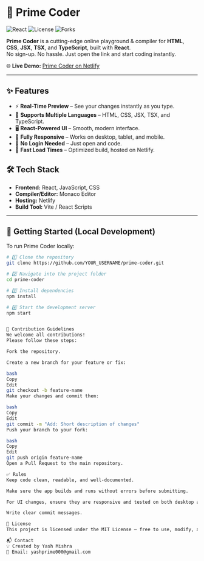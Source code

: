 # 🚀 Prime Coder
![React](https://img.shields.io/badge/React-18-blue?logo=react)
![License](https://img.shields.io/badge/license-MIT-green)
![Forks](https://img.shields.io/github/forks/YOUR_USERNAME/prime-coder?style=social)

**Prime Coder** is a cutting-edge online playground & compiler for **HTML**, **CSS**, **JSX**, **TSX**, and **TypeScript**, built with **React**.  
No sign-up. No hassle. Just open the link and start coding instantly.


🌐 **Live Demo:** [Prime Coder on Netlify](https://wonderful-stardust-b1031b.netlify.app/)

---

## ✨ Features

- ⚡ **Real-Time Preview** – See your changes instantly as you type.
- 🎨 **Supports Multiple Languages** – HTML, CSS, JSX, TSX, and TypeScript.
- 🖥 **React-Powered UI** – Smooth, modern interface.
- 📱 **Fully Responsive** – Works on desktop, tablet, and mobile.
- 🔄 **No Login Needed** – Just open and code.
- 🚀 **Fast Load Times** – Optimized build, hosted on Netlify.


## 🛠 Tech Stack

- **Frontend:** React, JavaScript, CSS
- **Compiler/Editor:** Monaco Editor
- **Hosting:** Netlify
- **Build Tool:** Vite / React Scripts

---

## 📖 Getting Started (Local Development)

To run Prime Coder locally:

```bash
# 1️⃣ Clone the repository
git clone https://github.com/YOUR_USERNAME/prime-coder.git

# 2️⃣ Navigate into the project folder
cd prime-coder

# 3️⃣ Install dependencies
npm install

# 4️⃣ Start the development server
npm start


🤝 Contribution Guidelines
We welcome all contributions!
Please follow these steps:

Fork the repository.

Create a new branch for your feature or fix:

bash
Copy
Edit
git checkout -b feature-name
Make your changes and commit them:

bash
Copy
Edit
git commit -m "Add: Short description of changes"
Push your branch to your fork:

bash
Copy
Edit
git push origin feature-name
Open a Pull Request to the main repository.

✅ Rules
Keep code clean, readable, and well-documented.

Make sure the app builds and runs without errors before submitting.

For UI changes, ensure they are responsive and tested on both desktop and mobile.

Write clear commit messages.

📜 License
This project is licensed under the MIT License — free to use, modify, and distribute.

📬 Contact
💡 Created by Yash Mishra
📧 Email: yashprime000@gmail.com

